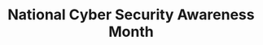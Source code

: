 ---
# This topic lives at
# https://digital.gov/topics/national-cyber-security-awareness-month

slug: "national-cyber-security-awareness-month"

# Topic Title
title: "National Cyber Security Awareness Month"

# description — keep it short and clear
summary: ""


# Weight
weight: 1

# For more information on managing topics,
# see https://github.com/GSA/digitalgov.gov/wiki
---